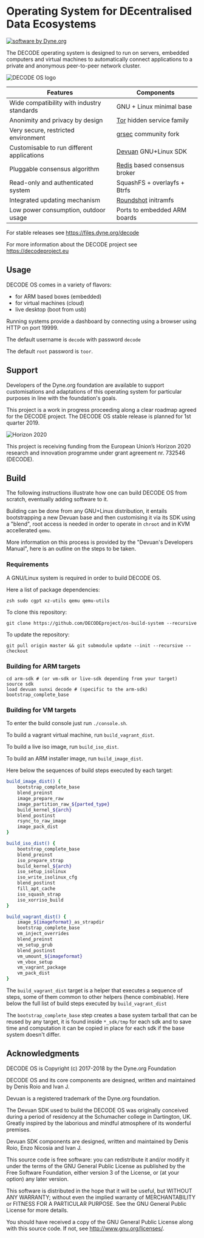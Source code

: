 # Operating System for DEcentralised Data Ecosystems

[![software by Dyne.org](https://www.dyne.org/wp-content/uploads/2015/12/software_by_dyne.png)](http://www.dyne.org)

<div class="center">

The DECODE operating system is designed to run on servers, embedded
computers and virtual machines to automatically connect applications
to a private and anonymous peer-to-peer network cluster.

</div>

![DECODE OS logo](https://decodeos.dyne.org/img/decodeos_logo-800px.jpg)

| Features                                   | Components                                                                     |
|--------------------------------------------|--------------------------------------------------------------------------------|
| Wide compatibility with industry standards | GNU + Linux minimal base                                                       |
| Anonimity and privacy by design            | [Tor](https://torproject.org) hidden service family                            |
| Very secure, restricted environment        | [grsec](https://github.com/minipli/linux-unofficial_grsec/wiki) community fork |
| Customisable to run different applications | [Devuan](https://devuan.org) GNU+Linux SDK                                                           |
| Pluggable consensus algorithm              | [Redis](https://redis.io) based consensus broker                                                   |
| Read-only and authenticated system         | SquashFS + overlayfs + Btrfs                                                   |
| Integrated updating mechanism              | [Roundshot](https://github.com/DECODEproject/roundshot) initramfs              |
| Low power consumption, outdoor usage       | Ports to embedded ARM boards                                                   |

For stable releases see https://files.dyne.org/decode

For more information about the DECODE project see https://decodeproject.eu

## Usage

DECODE OS comes in a variety of flavors:

- for ARM based boxes (embedded)
- for virtual machines (cloud)
- live desktop (boot from usb)

Running systems provide a dashboard by connecting using a browser
using HTTP on port 19999.

The default username is `decode` with password `decode`

The default `root` password is `toor`.

## Support

Developers of the Dyne.org foundation are available to support
customisations and adaptations of this operating system for particular
purposes in line with the foundation's goals.

This project is a work in progress proceeding along a clear roadmap
agreed for the DECODE project. The DECODE OS stable release is planned
for 1st quarter 2019.

![Horizon 2020](https://zenroom.dyne.org/img/ec_logo.png)

This project is receiving funding from the European Union’s Horizon
2020 research and innovation programme under grant agreement
nr. 732546 (DECODE).

## Build

The following instructions illustrate how one can build DECODE OS from
scratch, eventually adding software to it.

Building can be done from any GNU+Linux distribution, it entails
bootstrapping a new Devuan base and then customising it via its SDK
using a "blend", root access is needed in order to operate in `chroot`
and in KVM accellerated `qemu`.

More information on this process is provided by the "Devuan's
Developers Manual", here is an outline on the steps to be taken.



### Requirements

A GNU/Linux system is required in order to build DECODE OS.

Here a list of package dependencies:
```
zsh sudo cgpt xz-utils qemu qemu-utils
```

To clone this repository:

```
git clone https://github.com/DECODEproject/os-build-system --recursive
```

To update the repository:

```
git pull origin master && git submodule update --init --recursive --checkout
```


### Building for ARM targets

```
cd arm-sdk # (or vm-sdk or live-sdk depending from your target)
source sdk
load devuan sunxi decode # (specific to the arm-sdk)
bootstrap_complete_base
```

### Building for VM targets


To enter the build console just run `./console.sh`.

To build a vagrant virtual machine, run `build_vagrant_dist`.

To build a live iso image, run `build_iso_dist`.

To build an ARM installer image, run `build_image_dist`.

Here below the sequences of build steps executed by each target:

```sh
build_image_dist() {
	bootstrap_complete_base
	blend_preinst
	image_prepare_raw
	image_partition_raw_${parted_type}
	build_kernel_${arch}
	blend_postinst
	rsync_to_raw_image
	image_pack_dist
}

build_iso_dist() {
	bootstrap_complete_base
	blend_preinst
	iso_prepare_strap
	build_kernel_${arch}
	iso_setup_isolinux
	iso_write_isolinux_cfg
	blend_postinst
	fill_apt_cache
	iso_squash_strap
	iso_xorriso_build
}

build_vagrant_dist() {
	image_${imageformat}_as_strapdir
	bootstrap_complete_base
	vm_inject_overrides
	blend_preinst
	vm_setup_grub
	blend_postinst
	vm_umount_${imageformat}
	vm_vbox_setup
	vm_vagrant_package
	vm_pack_dist
}
```

The `build_vagrant_dist` target is a helper that executes a sequence
of steps, some of them common to other helpers (hence
combinable). Here below the full list of build steps executed by
`build_vagrant_dist`

The `bootstrap_complete_base` step creates a base system tarball that
can be reused by any target, it is found inside `*_sdk/tmp` for each
sdk and to save time and computation it can be copied in place for
each sdk if the base system doesn't differ.

## Acknowledgments

DECODE OS is Copyright (c) 2017-2018 by the Dyne.org Foundation

DECODE OS and its core components are designed, written and maintained
by Denis Roio and Ivan J.

Devuan is a registered trademark of the Dyne.org foundation.

The Devuan SDK used to build the DECODE OS was originally conceived
during a period of residency at the Schumacher college in Dartington,
UK. Greatly inspired by the laborious and mindful atmosphere of its
wonderful premises.

Devuan SDK components are designed, written and maintained by Denis
Roio, Enzo Nicosia and Ivan J.

This source code is free software: you can redistribute it and/or modify it
under the terms of the GNU General Public License as published by the Free
Software Foundation, either version 3 of the License, or (at your option)
any later version.

This software is distributed in the hope that it will be useful, but
WITHOUT ANY WARRANTY; without even the implied warranty of MERCHANTABILITY
or FITNESS FOR A PARTICULAR PURPOSE. See the GNU General Public License for
more details.

You should have received a copy of the GNU General Public License along
with this source code. If not, see <http://www.gnu.org/licenses/>.
